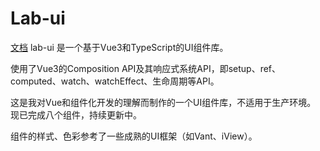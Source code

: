 # Lab-ui
[文档](https://lb1022.gitee.io/lab-ui-web)
lab-ui 是一个基于Vue3和TypeScript的UI组件库。

使用了Vue3的Composition API及其响应式系统API，即setup、ref、computed、watch、watchEffect、生命周期等API。

这是我对Vue和组件化开发的理解而制作的一个UI组件库，不适用于生产环境。 现已完成八个组件，持续更新中。

组件的样式、色彩参考了一些成熟的UI框架（如Vant、iView）。

